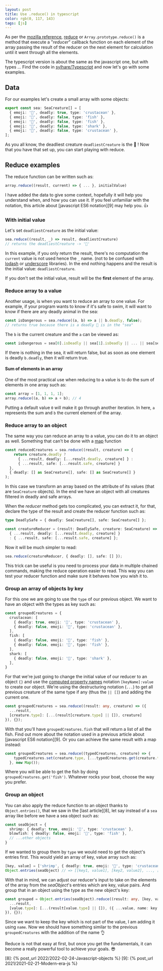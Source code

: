 ```yaml
---
layout: post
title: Use .reduce() in typescript
color: rgb(0, 117, 143)
tags: [js]
---
```


As per the [mozilla reference][1], [reduce][2] or `Array.prototype.reduce()` is a method that 
execute a "_reducer_" callback function on each element of the array passing the result 
of the reducer on the next element for calculation until it went through all the elements.

The typescript version is about the same as the javascript one, but with types ...
Find the code in [sylhare/Typescript][3] and now let's go with some examples. 

## Data

For our examples let's create a small array with some objects:

```ts
export const sea: SeaCreature[] = [
  { emoji: '🦐', deadly: true, type: 'crustacean' },
  { emoji: '🐡', deadly: false, type: 'fish' },
  { emoji: '🐠', deadly: false, type: 'fish' },
  { emoji: '🦈', deadly: false, type: 'shark' },
  { emoji: '🦀', deadly: false, type: 'crustacean' },
];
```

As you all know, the deadliest creature `deadliestCreature` is the 🦐 !
Now that you have that set up, you can start playing with reduce.

## Reduce examples

The reduce function can be written such as:

```ts
array.reduce((result, current) => { ... }, initialValue)
```

I have added the data to give some context, hopefully it will help you understand when,
and how you can use it.
If you feel unfamiliar with the notation, this article about [javascript ES6 notation][9] may 
help you. 👍

### With initial value

Let's set `deadliestCreature` as the initial value:

```ts
sea.reduce((result, _) => result, deadliestCreature)
// returns the deadliestCreature -> '🦐'
```

In this example, if you only return the result, there's no computation the `current` value is not used hence the `_` name.
(not to be confused with [lodash][4] or [underscore][5] libraries).
In the end nothing happens and the result is the initial value: `deadliestCreature`.

If you don't set the initial value, result will be the **first** element of the array.

### Reduce array to a value

Another usage, is when you want to reduce an array to one value.
For example, if your program wants to know if it's safe to swim, it will want to know
if there are any deadly animal in the sea:

```ts
const isDangerous = sea.reduce((a, b) => a || b.deadly, false);
// returns true because there is a deadly 🦐 is in the "sea" 
```

The `b` is the current creature and the `a` can be viewed as:

```ts
const isDangerous = sea[0].isDeadly || sea[1].isDeadly || ... || sea[sea.length - 1].isDeadly 
```

If there is nothing in the sea, it will return false, but as soon as one element is deadly `b.deadly`,
then it will return true.

#### Sum of elements in an array

One of the most practical use when reducing to a value is to do the sum of elements
in one array such as:

```ts
const array = [1, 1, 1, 1];
array.reduce((a, b) => a + b); // 4
```

Putting a default value `0` will make it go through another iteration.
In here, `a` represents the sum and `b` the current element of the array.

### Reduce array to an object

The same way you can reduce an array to a value, you can do it to an object as well.
Something that can't be done with a [map][6] function

```ts
const reducedCreatures = sea.reduce((result, creature) => {
    return creature.deadly ?
      { ...result, deadly: [...result.deadly, creature] } :
      { ...result, safe: [...result.safe, creature] }
  },
  { deadly: [] as SeaCreature[], safe: [] as SeaCreature[] }
);
```

In this case we transform an array based on the attribute of its values (that are `SeaCreature` objects).
In the end we have an object with all creatures filtered in deadly and safe arrays.

When the _reducer_ method gets too complicated, you can extract it, for that,
declare the type of the result and create the reducer function such as:

```ts
type DeadlySafe = { deadly: SeaCreature[], safe: SeaCreature[] };

const creatureReducer = (result: DeadlySafe, creature: SeaCreature) => creature.deadly ?
  { ...result, deadly: [...result.deadly, creature] } 
  : { ...result, safe: [...result.safe, creature] };
```

Now it will be much simpler to read:

```ts
sea.reduce(creatureReducer, { deadly: [], safe: [] });
```

This trick can be useful is you need to process your data in multiple chained commands,
making the reduce operation easier to read.
This way you can test your reducer function and make sure it behaves how you wish it to.

### Group an array of objects by key

For this one we are going to use the `type` of our previous object.
We want to have an object with the types as key such as:

```ts
const groupedCreatures = {
  crustacean: [
    { deadly: true, emoji: '🦐', type: 'crustacean' },
    { deadly: false, emoji: '🦀', type: 'crustacean' },
  ],
  fish: [
    { deadly: false, emoji: '🐡', type: 'fish' },
    { deadly: false, emoji: '🐠', type: 'fish' },
  ],
  shark: [
    { deadly: false, emoji: '🦈', type: 'shark' },
  ],
}
```

For that we're just going to change the initial value of our reducer to an object `{}`
and use the [computed property names][7] notation `[keyName]:value` to create our object.
We're using the destructuring notation (`...`) to get all previous creature of the same type
if any (thus the `|| []`) and adding the current one.

```ts
const groupedCreatures = sea.reduce((result: any, creature) => ({
  ...result,
  [creature.type]: [...(result[creature.type] || []), creature]
}), {});
```

With that you'll have `groupedCreatures.fish` that will return a list of all the fish.
Find out more about the notation used in a previous article about [javascript ES6 notation][9].
Or you can achieve the same result with a map instead:

```ts
const groupedCreatures = sea.reduce((typedCreatures, creature) => {
    typedCreatures.set(creature.type, [...typedCreatures.get(creature.type) || [], creature])
  }, new Map());
```

Where you will be able to get the fish by doing `groupedCreatures.get('fish')`. 
Whatever rocks your boat, choose the way you prefer. 

### Group an object

You can also apply the reduce function to an object thanks to `Object.entries()`,
that we saw in the [last article][8], let say instead of a `sea` array like before we have a
sea object such as:

```ts
const seaObject = {
  shrimp: { deadly: true, emoji: '🦐', type: 'crustacean' },
  blowfish: { deadly: false, emoji: '🐡', type: 'fish' },
  // ...other objects
}
```

If we wanted to group them by `type` we would need to get the object's entries first.
This would yield an array of key, value array such as:

```ts
[key, value] = ['shrimp', { deadly: true, emoji: '🦐', type: 'crustacean' }]
Object.entries(seaObject) // => [[key1, value1], [key2, value2], ..., [keyN, valueN]]
```

With that in mind, we can adjust our reducer's input to take on the elements of the array
from the _seaObject_'s entries which are key, value pairs. 
And group that in an object using the type as the new object's key:

```ts
const grouped = Object.entries(seaObject).reduce((result: any, [key, value]) => ({
  ...result,
  [value.type]: [...(result[value.type] || []), ({ ...value, name: key })]
}), {});
```

Since we want to keep the key which is not part of the value, I am adding it using `name`.
Now we should have something similar to the previous `groupedCreatures` with the addition
of the name 👌

Reduce is not that easy at first, but once you get the fundamentals, it can become a really
powerful tool to achieve your goals. 😎

[1]: https://developer.mozilla.org/en-US/docs/Web/JavaScript/Reference
[2]: https://developer.mozilla.org/en-US/docs/Web/JavaScript/Reference/Global_Objects/Array/reduce
[3]: https://github.com/sylhare/Typescript
[4]: https://lodash.com/
[5]: https://underscorejs.org/
[6]: https://developer.mozilla.org/en-US/docs/Web/JavaScript/Reference/Global_Objects/Array/map
[7]: https://developer.mozilla.org/en-US/docs/Web/JavaScript/Reference/Operators/Object_initializer#computed_property_names
[8]: {% post_url 2022/2022-02-24-Javascript-objects %}
[9]: {% post_url 2021/2021-02-21-Modern-era-js %}
